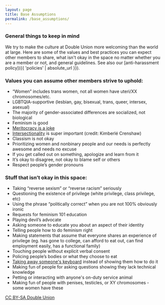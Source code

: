 ```yaml
---
layout: page
title: Base Assumptions
permalink: /base_assumptions/
---
```


### General things to keep in mind

We try to make the culture at Double Union more welcoming than the world at large. Here are some of the values and best practices you can expect other members to share, what isn't okay in the space no matter whether you are a member or not, and general guidelines. See also our [anti-harassment policy]({{ 'policies' | absolute_url }}).

### Values you can assume other members strive to uphold:
* “Women” includes trans women, not all women have uteri/XX chromosomes/etc.
* LGBTQIA-supportive (lesbian, gay, bisexual, trans, queer, intersex, asexual)
* The majority of gender-associated differences are socialized, not biological
* Feminism is good
* [Meritocracy is a joke](http://www.garann.com/dev/2012/you-keep-using-that-word/)
* [Intersectionality](http://geekfeminism.wikia.com/wiki/Intersectionality) is super important (credit: Kimberlé Crenshaw)
* Classism is not okay
* Prioritizing women and nonbinary people and our needs is perfectly awesome and needs no excuse
* If you get called out on something, apologize and learn from it
* It’s okay to disagree, not okay to blame self or others
* Respect people’s gender pronouns

### Stuff that isn’t okay in this space:
* Taking “reverse sexism” or “reverse racism” seriously
* Questioning the existence of privilege (white privilege, class privilege, etc)
* Using the phrase “politically correct” when you are not 100% obviously ironic
* Requests for feminism 101 education
* Playing devil’s advocate
* Asking someone to educate you about an aspect of their identity
* Telling people how to do feminism right
* Making statements that assume that everyone shares an experience of privilege (eg. has gone to college, can afford to eat out, can find employment easily, has a functional family)
* Touching people without explicit verbal consent
* Policing people’s bodies or what they choose to eat
* [Taking away someone's keyboard](http://tldp.org/HOWTO/Encourage-Women-Linux-HOWTO/x168.html) instead of showing them how to do it
* Making fun of people for asking questions showing they lack technical knowledge
* Petting or interacting with anyone's on-duty service animal
* Making fun of people with penises, testicles, or XY chromosomes - some women have these

[CC BY-SA Double Union](https://creativecommons.org/licenses/by-sa/4.0/)
